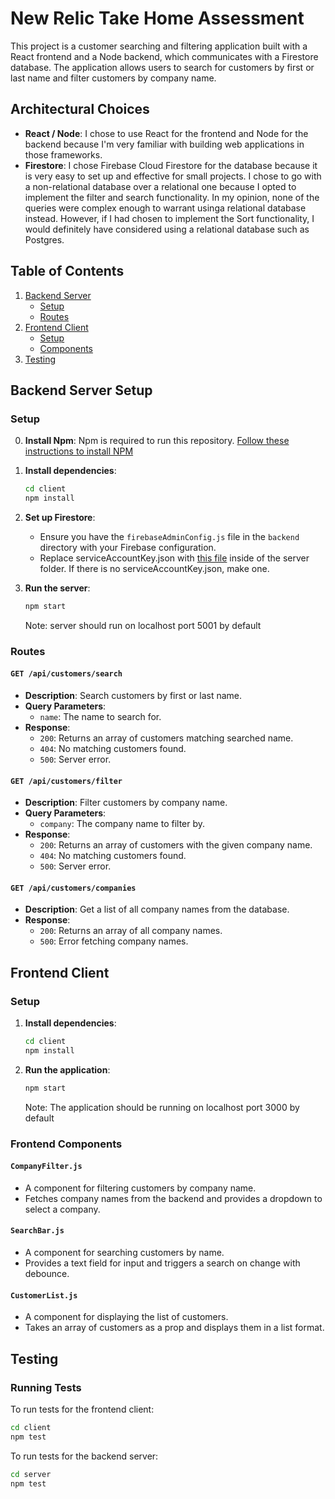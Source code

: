 # New Relic Take Home Assessment

This project is a customer searching and filtering application built with a React frontend and a Node backend, which communicates with a Firestore database. The application allows users to search for customers by first or last name and filter customers by company name.

## Architectural Choices

- **React / Node**: I chose to use React for the frontend and Node for the backend because I'm very familiar with building web applications in those frameworks.
- **Firestore**: I chose Firebase Cloud Firestore for the database because it is very easy to set up and effective for small projects. I chose to go with a non-relational database over a relational one because I opted to implement the filter and search functionality. In my opinion, none of the queries were complex enough to warrant usinga relational database instead. However, if I had chosen to implement the Sort functionality, I would definitely have considered using a relational database such as Postgres.

## Table of Contents

1. [Backend Server](#backend-server)
   - [Setup](#setup)
   - [Routes](#routes)
2. [Frontend Client](#frontend-client)
   - [Setup](#setup-1)
   - [Components](#components)
3. [Testing](#testing)

## Backend Server Setup

### Setup

0. **Install Npm**:
  Npm is required to run this repository. [Follow these instructions to install NPM](https://radixweb.com/blog/installing-npm-and-nodejs-on-windows-and-mac)

2. **Install dependencies**:
   ```sh
   cd client
   npm install
   ```

3. **Set up Firestore**:
    - Ensure you have the `firebaseAdminConfig.js` file in the `backend` directory with your Firebase configuration.
    - Replace serviceAccountKey.json with [this file](https://drive.google.com/file/d/1eNqavF6YQAekizP5sHvat5Wl97pL1WZw/view?usp=sharing) inside of the server folder. If there is no serviceAccountKey.json, make one.


4. **Run the server**:
    ```sh
    npm start
    ```
    Note: server should run on localhost port 5001 by default

### Routes

#### `GET /api/customers/search`

- **Description**: Search customers by first or last name.
- **Query Parameters**:
  - `name`: The name to search for.
- **Response**: 
  - `200`: Returns an array of customers matching searched name.
  - `404`: No matching customers found.
  - `500`: Server error.

#### `GET /api/customers/filter`

- **Description**: Filter customers by company name.
- **Query Parameters**:
  - `company`: The company name to filter by.
- **Response**:
  - `200`: Returns an array of customers with the given company name.
  - `404`: No matching customers found.
  - `500`: Server error.

#### `GET /api/customers/companies`

- **Description**: Get a list of all company names from the database.
- **Response**:
  - `200`: Returns an array of all company names.
  - `500`: Error fetching company names.

## Frontend Client

### Setup

1. **Install dependencies**:
   ```sh
   cd client
   npm install
   ```

2. **Run the application**:
    ```sh
    npm start
    ```
    Note: The application should be running on localhost port 3000 by default

### Frontend Components

#### `CompanyFilter.js`

- A component for filtering customers by company name.
- Fetches company names from the backend and provides a dropdown to select a company.

#### `SearchBar.js`

- A component for searching customers by name.
- Provides a text field for input and triggers a search on change with debounce.

#### `CustomerList.js`

- A component for displaying the list of customers.
- Takes an array of customers as a prop and displays them in a list format.

## Testing

### Running Tests

To run tests for the frontend client:
```sh
cd client
npm test
```

To run tests for the backend server:
```sh
cd server
npm test
```

